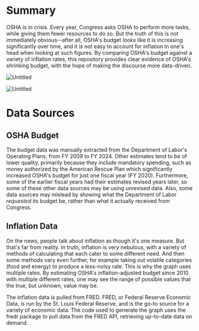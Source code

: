 # Summary
OSHA is in crisis. Every year, Congress asks OSHA to perform more tasks, while giving them fewer resources to do so. But the truth of this is not immediately obvious--after all, OSHA's budget *looks* like it is increasing significantly over time, and it is not easy to account for inflation in one's head when looking at such figures. By comparing OSHA's budget against a variety of inflation rates, this repository provides clear evidence of OSHA's shrinking budget, with the hope of making the discourse more data-driven.

![Untitled](https://github.com/user-attachments/assets/76244647-8581-4d50-b26b-f2719f1db1f3)

![Untitled](https://github.com/user-attachments/assets/1f333627-59ff-4e85-afdc-d2d52707376b)


# Data Sources

## OSHA Budget
The budget data was manually extracted from the Department of Labor's Operating Plans, from FY 2009 to FY 2024. Other estimates tend to be of lower quality, primarily because they include mandatory spending, such as money authorized by the American Rescue Plan which significantly increased OSHA's budget for just one fiscal year (FY 2020). Furthermore, some of the earlier fiscal years had their estimates revised years later, so some of these other data sources may be using unrevised data. Also, some data sources may mislead by showing what the Department of Labor _requested_ its budget be, rather than what it actually received from Congress.

## Inflation Data
On the news, people talk about inflation as though it's one measure. But that's far from reality. In truth, inflation is very nebulous, with a variety of methods of calculating that each cater to some different need. And then some methods vary even further, for example taking out volatile categories (food and energy) to produce a less-noisy rate. This is why the graph uses multiple rates. By estimating OSHA's inflation-adjusted budget since 2010 with multiple different rates, one may see the range of possible values that the true, but unknown, value may be. 

The inflation data is pulled from FRED. FRED, or Federal Reserve Economic Data, is run by the St. Louis Federal Reserve, and is the go-to source for a variety of economic data. The code used to generate the graph uses the fredr package to pull data from the FRED API, retrieving up-to-date data on demand.
